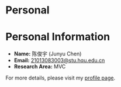 # Personal

# Personal Information

- **Name:** 陈俊宇 (Junyu Chen)
- **Email:** [21013083003@stu.hqu.edu.cn](mailto:21013083003@stu.hqu.edu.cn)
- **Research Area:** MVC

For more details, please visit my [profile page](http://example.com/chenjunyu?name=%E9%99%88%E4%BF%8A%E5%AE%87&email=21013083003@stu.hqu.edu.cn).
